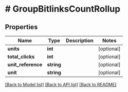 # # GroupBitlinksCountRollup

## Properties

Name | Type | Description | Notes
------------ | ------------- | ------------- | -------------
**units** | **int** |  | [optional]
**total_clicks** | **int** |  | [optional]
**unit_reference** | **string** |  | [optional]
**unit** | **string** |  | [optional]

[[Back to Model list]](../../README.md#models) [[Back to API list]](../../README.md#endpoints) [[Back to README]](../../README.md)
